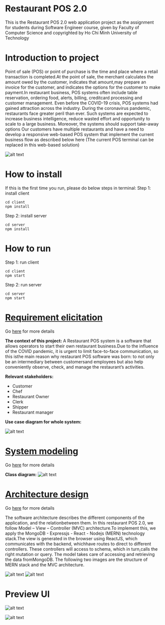 # Restaurant POS 2.0
This is the Restaurant POS 2.0 web application project as the assignment for students during Software Engineer course, given by Faculty of Computer Science and copyrighted by Ho Chi Minh University of Technology

# Introduction to project
Point of sale (POS) or point of purchase is the time and place where a retail transaction is completed.At the point of sale, the merchant calculates the amount owed by the customer, indicates that amount,may prepare an invoice for the customer, and indicates the options for the customer to make payment.In restaurant business, POS systems often include table reservation, ordering food, alerts, billing, creditcard processing and customer management. Even before the COVID-19 crisis, POS systems had gained attraction across the industry. During the coronavirus pandemic, restaurants face greater peril than ever. Such systems are expected to increase business intelligence, reduce wasted effort and opportunity to scale to a large business. Moreover, the systems should support take-away options Our customers have multiple restaurants and have a need to develop a responsive web-based POS system that implement the current business flow as described below here (The current POS terminal can be replaced in this web-based solution)

![alt text](https://github.com/andrewquang512/POS/blob/master/report/workflow.png)

# How to install
If this is the first time you run, please do below steps in terminal:
Step 1: install client
```
cd client
npm install
```
Step 2: install server
```
cd server
npm install
```

# How to run
Step 1: run client
```
cd client
npm start
```
Step 2: run server
```
cd server
npm start
```

# [Requirement elicitation](https://github.com/andrewquang512/POS/blob/master/report/Requirement/Requirment.pdf)
Go [here](https://github.com/andrewquang512/POS/blob/master/report/Requirement/Requirment.pdf) for more details

**The context of this project:** A Restaurant POS system is a software that allows operators to start their own restaurant business.Due to the influence of the COVID pandemic, it is urgent to limit face-to-face communication, so this isthe main reason why restaurant POS software was born: to not only be an intermediary between customersand employees but also help conveniently observe, check, and manage the restaurant’s activities.

**Relevant stakeholders:**
  - Customer
  - Chef
  - Restaurant Owner
  - Clerk
  - Shipper
  - Restaurant manager

**Use case diagram for whole system:**

![alt text](https://github.com/andrewquang512/POS/blob/master/report/Requirement/images/usecase_system.png)


# [System modeling](https://github.com/andrewquang512/POS/blob/master/report/System%20Modeling/System%20Modelling.pdf)
Go [here](https://github.com/andrewquang512/POS/blob/master/report/System%20Modeling/System%20Modelling.pdf) for more details

**Class diagram:**
![alt text](https://github.com/andrewquang512/POS/blob/master/report/System%20Modeling/images/class-diagram.png)

# [Architecture design](https://github.com/andrewquang512/POS/blob/master/report/Architectural%20Design/Architectural%20Design.pdf)
Go [here](https://github.com/andrewquang512/POS/blob/master/report/Architectural%20Design/Architectural%20Design.pdf) for more details

The software architecture describes the different components of the application, and the relationbetween them. In this restaurant POS 2.0, we follow Model – View – Controller (MVC) architecture.To implement this, we apply the MongoDB - Expressjs - React - Nodejs (MERN) technology stack.The view is generated in the browser using ReactJS, which communicates with the backend, whichhave routes to direct to different controllers. These controllers will access to schema, which in turn,calls the right mutation or query. The model takes care of accessing and retrieving the data fromMongoDB. The following two images are the structure of MERN stack and the MVC architecture.

![alt text](https://github.com/andrewquang512/POS/blob/master/report/Architectural%20Design/images/architecture-approach-1.png)
![alt text](https://github.com/andrewquang512/POS/blob/master/report/Architectural%20Design/images/architecture-approach-2.png)

# Preview UI

![alt text](https://github.com/andrewquang512/POS/blob/master/report/UI/menu-screen.PNG)


![alt text](https://github.com/andrewquang512/POS/blob/master/report/UI/cart.png)
